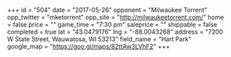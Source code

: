 +++
id = "504"
date = "2017-05-26"
opponent = "Milwaukee Torrent"
opp_twitter = "mketorrent"
opp_site = "http://milwaukeetorrent.com/"
home = false
price = ""
game_time = "7:30 pm"
saleprice = ""
shippable = false
completed = true
lat = "43.0479176"
lng = "-88.0043268"
address = "7200 W State Street, Wauwatosa, WI 53213"
field_name = "Hart Park"
google_map = "https://goo.gl/maps/82ttAw3LVhF2"
+++
